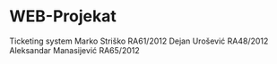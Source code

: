 # WEB-Projekat

Ticketing system
Marko Striško RA61/2012
Dejan Urošević RA48/2012
Aleksandar Manasijević RA65/2012